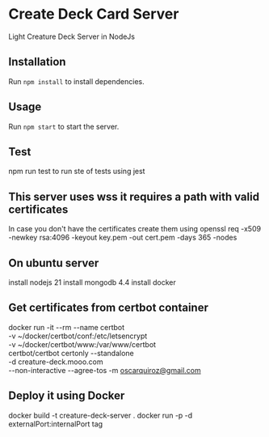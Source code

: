 # Create Deck Card Server

Light Creature Deck Server in NodeJs

## Installation

Run `npm install` to install dependencies.

## Usage

Run `npm start` to start the server.

## Test

npm run test to run ste of tests using jest

## This server uses wss it requires a path with valid certificates

In case you don't have the certificates create them using openssl req -x509 -newkey rsa:4096 -keyout key.pem -out cert.pem -days 365 -nodes

## On ubuntu server

install nodejs 21
install mongodb 4.4
install docker

## Get certificates from certbot container

docker run -it --rm --name certbot \
 -v ~/docker/certbot/conf:/etc/letsencrypt \
 -v ~/docker/certbot/www:/var/www/certbot \
 certbot/certbot certonly --standalone \
 -d creature-deck.mooo.com \
 --non-interactive --agree-tos -m oscarquiroz@gmail.com

## Deploy it using Docker

docker build -t creature-deck-server .
docker run -p -d externalPort:internalPort tag
